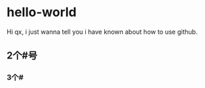 # hello-world

Hi qx, i just wanna tell you i have known about how to use github.

## 2个\#号

### 3个#
